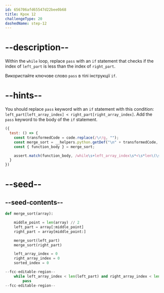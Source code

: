 ```yaml
---
id: 656706afd65547d22bee0b68
title: Крок 12
challengeType: 20
dashedName: step-12
---
```


# --description--

Within the `while` loop, replace `pass` with an `if` statement that checks if the index of `left_part` is less than the index of `right_part`.

Використайте ключове слово `pass` в тілі інструкції `if`.

# --hints--

You should replace `pass` keyword with an `if` statement with this condition: `left_part[left_array_index] < right_part[right_array_index]`. Add the `pass` keyword to the body of the `if` statement.

```js
({
  test: () => {
    const transformedCode = code.replace(/\r/g, "");
    const merge_sort = __helpers.python.getDef("\n" + transformedCode, "merge_sort");
    const { function_body } = merge_sort;

    assert.match(function_body, /while\s+left_array_index\s*<\s*len\(\s*left_part\s*\)\s+and\s+right_array_index\s*<\s*len\(\s*right_part\s*\):\s*[^}]*if\s+left_part\s*\[\s*left_array_index\s*\]\s*<\s*right_part\s*\[\s*right_array_index\s*\]\s*:\s*pass/);
  }
})
```

# --seed--

## --seed-contents--

```py
def merge_sort(array):

    middle_point = len(array) // 2
    left_part = array[:middle_point]
    right_part = array[middle_point:]

    merge_sort(left_part)
    merge_sort(right_part)

    left_array_index = 0
    right_array_index = 0
    sorted_index = 0

--fcc-editable-region--
    while left_array_index < len(left_part) and right_array_index < len(right_part):
        pass
--fcc-editable-region--
```
